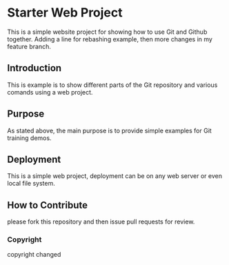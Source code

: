 # Starter Web Project

This is a simple website project for showing how to use Git and Github together.
Adding a line for rebashing example, then more changes in my feature branch.

## Introduction
This is example is to show different parts of the Git repository and various comands using a web project.

## Purpose
As stated above, the main purpose is to provide simple examples for Git training demos.

## Deployment
This is a simple web project, deployment can be on any web server or even local file system.

## How to Contribute

please fork this repository and then issue pull requests for review.

### Copyright

copyright changed